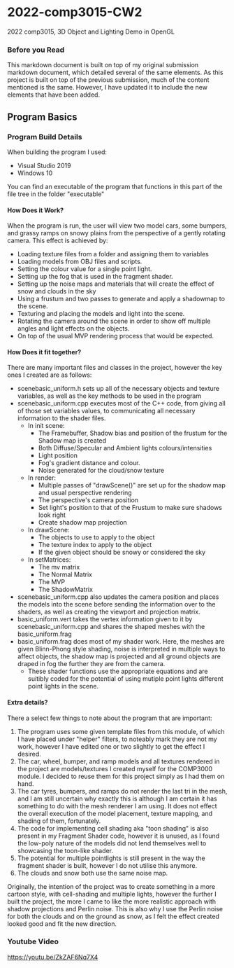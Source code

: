 # 2022-comp3015-CW2
2022 comp3015, 3D Object and Lighting Demo in OpenGL

### Before you Read

This markdown document is built on top of my original submission markdown document, which detailed several of the same elements. As this project is built on top of the previous submission, much of the content mentioned is the same. However, I have updated it to include the new elements that have been added.

## Program Basics

### Program Build Details

When building the program I used:
  - Visual Studio 2019
  - Windows 10

You can find an executable of the program that functions in this part of the file tree in the folder "executable"

#### How Does it Work?

When the program is run, the user will view two model cars, some bumpers, and grassy ramps on snowy plains from the perspective of a gently rotating camera. This effect is achieved by:
- Loading texture files from a folder and assigning them to variables
- Loading models from OBJ files and scripts.
- Setting the colour value for a single point light.
- Setting up the fog that is used in the fragment shader.
- Setting up the noise maps and materials that will create the effect of snow and clouds in the sky
- Using a frustum and two passes to generate and apply a shadowmap to the scene.
- Texturing and placing the models and light into the scene.
- Rotating the camera around the scene in order to show off multiple angles and light effects on the objects.
- On top of the usual MVP rendering process that would be expected.

#### How Does it fit together?

There are many important files and classes in the project, however the key ones I created are as follows:
- scenebasic_uniform.h sets up all of the necessary objects and texture variables, as well as the key methods to be used in the program
- scenebasic_uniform.cpp executes most of the C++ code, from giving all of those set variables values, to communicating all necessary information to the shader files.
    * In init scene:
        * The Framebuffer, Shadow bias and position of the frustum for the Shadow map is created 
        * Both Diffuse/Specular and Ambient lights colours/intensities
        * Light position
        * Fog's gradient distance and colour.
        * Noise generated for the cloud/snow texture
    * In render:
        * Multiple passes of "drawScene()" are set up for the shadow map and usual perspective rendering
        * The perspective's camera position
        * Set light's position to that of the Frustum to make sure shadows look right
        * Create shadow map projection
    * In drawScene:
        * The objects to use to apply to the object
        * The texture index to apply to the object
        * If the given object should be snowy or considered the sky
    * In setMatrices:
        * The mv matrix
        * The Normal Matrix
        * The MVP
        * The ShadowMatrix
- scenebasic_uniform.cpp also updates the camera position and places the models into the scene before sending the information over to the shaders, as well as creating the viewport and projection matrix.
- basic_uniform.vert takes the vertex information given to it by scenebasic_uniform.cpp and shares the shaped meshes with the basic_uniform.frag
- basic_uniform.frag does most of my shader work. Here, the meshes are given Blinn-Phong style shading, noise is interpreted in multiple ways to affect objects, the shadow map is projected and all ground objects are draped in fog the further they are from the camera.
    * These shader functions use the appropriate equations and are suitibly coded for the potential of using mutiple point lights different point lights in the scene.

#### Extra details?

There a select few things to note about the program that are important:
1. The program uses some given template files from this module, of which I have placed under "helper" filters, to noteably mark they are not my work, however I have edited one or two slightly to get the effect I desired.
2. The car, wheel, bumper, and ramp models and all textures rendered in the project are models/textures I created myself for the COMP3000 module. I decided to reuse them for this project simply as I had them on hand.
3. The car tyres, bumpers, and ramps do not render the last tri in the mesh, and I am still uncertain why exactly this is although I am certain it has something to do with the mesh renderer I am using. It does not effect the overall execution of the model placement, texture mapping, and shading of them, fortunately.
4. The code for implementing cell shading aka "toon shading" is also present in my Fragment Shader code, however it is unused, as I found the low-poly nature of the models did not lend themselves well to showcasing the toon-like shader.
5. The potential for multiple pointlights is still present in the way the fragment shader is built, however I do not utilise this anymore.
6. The clouds and snow both use the same noise map.

Originally, the intention of the project was to create something in a more cartoon style, with cell-shading and multiple lights, however the further I built the project, the more I came to like the more realistic approach with shadow projections and Perlin noise. This is also why I use the Perlin noise for both the clouds and on the ground as snow, as I felt the effect created looked good and fit the new direction.

### Youtube Video

https://youtu.be/ZkZAF6Nq7X4
